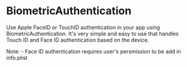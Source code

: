 # BiometricAuthentication

Use Apple FaceID or TouchID authentication in your app using BiometricAuthentication. It's very simple and easy to use that handles Touch ID and Face ID authentication based on the device.

Note: - Face ID authentication requires user's persmission to be add in info.plist
